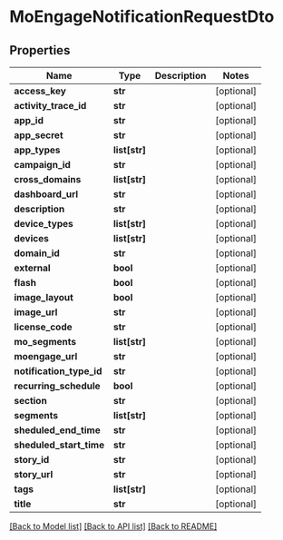 # MoEngageNotificationRequestDto

## Properties
Name | Type | Description | Notes
------------ | ------------- | ------------- | -------------
**access_key** | **str** |  | [optional] 
**activity_trace_id** | **str** |  | [optional] 
**app_id** | **str** |  | [optional] 
**app_secret** | **str** |  | [optional] 
**app_types** | **list[str]** |  | [optional] 
**campaign_id** | **str** |  | [optional] 
**cross_domains** | **list[str]** |  | [optional] 
**dashboard_url** | **str** |  | [optional] 
**description** | **str** |  | [optional] 
**device_types** | **list[str]** |  | [optional] 
**devices** | **list[str]** |  | [optional] 
**domain_id** | **str** |  | [optional] 
**external** | **bool** |  | [optional] 
**flash** | **bool** |  | [optional] 
**image_layout** | **bool** |  | [optional] 
**image_url** | **str** |  | [optional] 
**license_code** | **str** |  | [optional] 
**mo_segments** | **list[str]** |  | [optional] 
**moengage_url** | **str** |  | [optional] 
**notification_type_id** | **str** |  | [optional] 
**recurring_schedule** | **bool** |  | [optional] 
**section** | **str** |  | [optional] 
**segments** | **list[str]** |  | [optional] 
**sheduled_end_time** | **str** |  | [optional] 
**sheduled_start_time** | **str** |  | [optional] 
**story_id** | **str** |  | [optional] 
**story_url** | **str** |  | [optional] 
**tags** | **list[str]** |  | [optional] 
**title** | **str** |  | [optional] 

[[Back to Model list]](../README.md#documentation-for-models) [[Back to API list]](../README.md#documentation-for-api-endpoints) [[Back to README]](../README.md)

